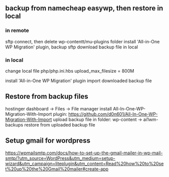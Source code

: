 ## backup from namecheap easywp, then restore in local
### in remote
sftp connect, then delete wp-contentt/mu-plugins folder
install 'All-in-One WP Migration' plugin, backup
sftp download backup file in local

### in local
change local file php/php.ini.hbs upload_max_filesize = 800M

install 'All-in-One WP Migration' plugin
import downloaded backup file

## Restore from backup files
hostinger dashboard -> Files -> File manager
install All-In-One-WP-Migration-With-Import plugin: https://github.com/d0n601/All-In-One-WP-Migration-With-Import
upload backup file in folder: wp-content -> ai1wm-backups
restore from uploaded backup file


## Setup gmail for wordpress
https://wpmailsmtp.com/docs/how-to-set-up-the-gmail-mailer-in-wp-mail-smtp/?utm_source=WordPress&utm_medium=setup-wizard&utm_campaign=liteplugin&utm_content=Read%20how%20to%20set%20up%20the%20Gmail%20mailer#create-app
